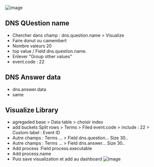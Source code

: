 ![image](https://github.com/user-attachments/assets/afd8b227-d405-4159-95ee-152c77a958fe)


## DNS QUestion name
- Chercher dans champ : dns.question.name > Visualize
- Faire donut ou camembert 
- Nombre valeurs 20
- top value / Field dns.question.name.
- Enlever "Group other values"
- event.code : 22

## DNS Answer data
- dns.answer.data
- same 

## Visualize Library 
- agregaded base > Data table > choisir index
- add buckets Split rows > Terms > Filed event.code > include : 22 > Custom label : Event ID
- Autre champs : Terms ... > Field dns.question... Size 30.. 
- Autre champs : Terms ... > Field dns.answer... Size 30.. 
- Add process :Field process.executable
- Add process.name
- Puis save visualization et add au dashboard
![image](https://github.com/user-attachments/assets/044b7369-c858-469e-a669-57626ab333dc)
